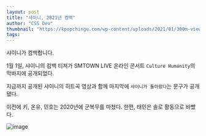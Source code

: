 ```yaml
---
layout: post
title: "샤이니, 2021년 컴백"
author: "CSS Dev"
thumbnail: "https://kpopchingu.com/wp-content/uploads/2021/01/300m-views-2021-01-01T120211.544-890x512.png"
tags: 
---
```



샤이니가 컴백합니다.

1월 1일, 샤이니의 컴백 티저가 SMTOWN LIVE 온라인 콘서트 `Culture Humanity`의 막바지에 공개되었다.

지금까지 공개된 샤이니의 히트곡 영상과 함께 마지막에 `샤이니가 돌아왔다`는 문구가 공개됐다.

이전에 키, 온유, 민호는 2020년에 군복무를 마쳤다. 한편, 태민은 솔로 활동으로 바빴다.

![image](https://kpopchingu.com/wp-content/uploads/2021/01/45.png)